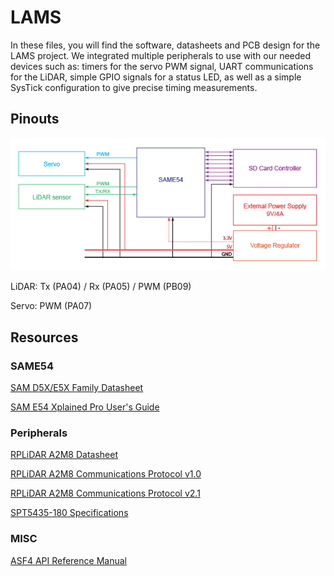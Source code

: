 # LAMS 

In these files, you will find the software, datasheets and PCB design for the LAMS project. We integrated multiple peripherals to use with our needed devices such as: timers for the servo PWM signal, UART communications for the LiDAR, simple GPIO signals for a status LED, as well as a simple SysTick configuration to give precise timing measurements. 

## Pinouts

![Block Diagram](block-diagram.png)

LiDAR: Tx (PA04) / Rx (PA05) / PWM (PB09)

Servo: PWM (PA07)

## Resources

### SAME54

[SAM D5X/E5X Family Datasheet](http://ww1.microchip.com/downloads/en/DeviceDoc/SAM_D5xE5x_Family_Data_Sheet_DS60001507F.pdf)

[SAM E54 Xplained Pro User's Guide](http://ww1.microchip.com/downloads/en/DeviceDoc/70005321A.pdf)

### Peripherals

[RPLiDAR A2M8 Datasheet](https://cdn.sparkfun.com/assets/e/a/f/9/8/LD208_SLAMTEC_rplidar_datasheet_A2M8_v1.0_en.pdf)

[RPLiDAR A2M8 Communications Protocol v1.0](https://www.robotshop.com/media/files/pdf2/rpk-02-communication-protocol.pdf)

[RPLiDAR A2M8 Communications Protocol v2.1](http://bucket.download.slamtec.com/ccb3c2fc1e66bb00bd4370e208b670217c8b55fa/LR001_SLAMTEC_rplidar_protocol_v2.1_en.pdf)

[SPT5435-180 Specifications](http://www.spt-servo.com/Product/015234339.html)

### MISC

[ASF4 API Reference Manual](http://ww1.microchip.com/downloads/en/DeviceDoc/50002633B.pdf)
